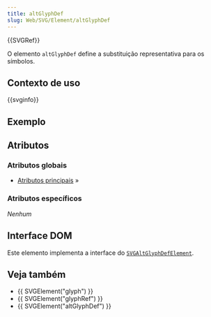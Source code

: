 ```yaml
---
title: altGlyphDef
slug: Web/SVG/Element/altGlyphDef
---
```


{{SVGRef}}

O elemento `altGlyphDef` define a substituição representativa para os símbolos.

## Contexto de uso

{{svginfo}}

## Exemplo

## Atributos

### Atributos globais

- [Atributos principais](/pt-BR/SVG/Attribute#Core) »

### Atributos específicos

_Nenhum_

## Interface DOM

Este elemento implementa a interface do [`SVGAltGlyphDefElement`](/pt-BR/DOM/SVGAltGlyphDefElement).

## Veja também

- {{ SVGElement("glyph") }}
- {{ SVGElement("glyphRef") }}
- {{ SVGElement("altGlyphDef") }}
